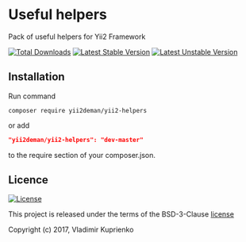 Useful helpers
==============

Pack of useful helpers for Yii2 Framework

[![Total Downloads](https://poser.pugx.org/yii2deman/yii2-helpers/downloads)](https://packagist.org/packages/yii2deman/yii2-helpers)
[![Latest Stable Version](https://poser.pugx.org/yii2deman/yii2-helpers/v/stable)](https://packagist.org/packages/yii2deman/yii2-helpers)
[![Latest Unstable Version](https://poser.pugx.org/yii2deman/yii2-helpers/v/unstable)](https://packagist.org/packages/yii2deman/yii2-helpers)

Installation
------------
Run command
```
composer require yii2deman/yii2-helpers
```
or add
```json
"yii2deman/yii2-helpers": "dev-master"
```
to the require section of your composer.json.

Licence
-------
[![License](https://poser.pugx.org/yii2deman/yii2-helpers/license)](https://packagist.org/packages/yii2deman/yii2-helpers)

This project is released under the terms of the BSD-3-Clause [license](LICENSE)

Copyright (c) 2017, Vladimir Kuprienko

